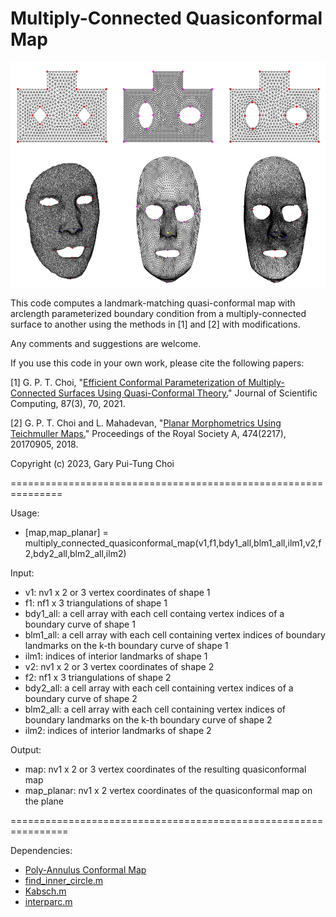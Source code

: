 # Multiply-Connected Quasiconformal Map

<img src = "https://github.com/garyptchoi/multiply-connected-quasiconformal-map/blob/main/cover.png" height="360" />

This code computes a landmark-matching quasi-conformal map with arclength parameterized boundary condition from a multiply-connected surface to another using the methods in [1] and [2] with modifications.

Any comments and suggestions are welcome. 

If you use this code in your own work, please cite the following papers:

[1] G. P. T. Choi, 
    "[Efficient Conformal Parameterization of Multiply-Connected Surfaces Using Quasi-Conformal Theory.](https://doi.org/10.1007/s10915-021-01479-y)"
    Journal of Scientific Computing, 87(3), 70, 2021.

[2] G. P. T. Choi and L. Mahadevan, 
    "[Planar Morphometrics Using Teichmuller Maps.](https://doi.org/10.1098/rspa.2017.0905)"
    Proceedings of the Royal Society A, 474(2217), 20170905, 2018. 

Copyright (c) 2023, Gary Pui-Tung Choi

===============================================================

Usage:
* [map,map_planar] = multiply_connected_quasiconformal_map(v1,f1,bdy1_all,blm1_all,ilm1,v2,f2,bdy2_all,blm2_all,ilm2)

Input:
* v1: nv1 x 2 or 3 vertex coordinates of shape 1
* f1: nf1 x 3 triangulations of shape 1
* bdy1_all: a cell array with each cell containg vertex indices of a boundary curve of shape 1
* blm1_all: a cell array with each cell containing vertex indices of boundary landmarks on the k-th boundary curve of shape 1
* ilm1: indices of interior landmarks of shape 1
* v2: nv1 x 2 or 3 vertex coordinates of shape 2
* f2: nf1 x 3 triangulations of shape 2
* bdy2_all: a cell array with each cell containing vertex indices of a boundary curve of shape 2
* blm2_all: a cell array with each cell containing vertex indices of boundary landmarks on the k-th boundary curve of shape 2
* ilm2: indices of interior landmarks of shape 2

Output:
* map: nv1 x 2 or 3 vertex coordinates of the resulting quasiconformal map
* map_planar: nv1 x 2 vertex coordinates of the quasiconformal map on the plane

================================================================

Dependencies:
* [Poly-Annulus Conformal Map](https://github.com/garyptchoi/poly-annulus-conformal-map)
* [find_inner_circle.m](https://www.mathworks.com/matlabcentral/fileexchange/32543-maximum-inscribed-circle-using-voronoi-diagram)
* [Kabsch.m](https://www.mathworks.com/matlabcentral/fileexchange/25746-kabsch-algorithm)
* [interparc.m](https://www.mathworks.com/matlabcentral/fileexchange/34874-interparc)
